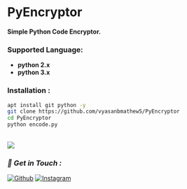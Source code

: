 # PyEncryptor
**Simple Python Code Encryptor.**


### Supported Language:
- **python 2.x**
- **python 3.x**

### Installation :

```bash
apt install git python -y
git clone https://github.com/vyasanbmathew5/PyEncryptor
cd PyEncryptor
python encode.py
```

<br><a href="#"><img src="https://i.ibb.co/sjk6qz3/enc.png"></a><br>



### *📡 Get in Touch :*
[![Github](https://img.shields.io/badge/Github-525252?style=for-the-badge&logo=github)](https://github.com/htr-tech)
[![Instagram](https://img.shields.io/badge/Instagram-8a3ab9?style=for-the-badge&logo=instagram)](https://www.instagram.com/vyasan__b__mathew)

